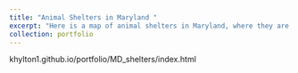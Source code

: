 ```yaml
---
title: "Animal Shelters in Maryland "
excerpt: "Here is a map of animal shelters in Maryland, where they are and what time they open. I got my data from overpass turbo <br/><img src='images/sad_animal_pic.jpg'>"
collection: portfolio
---
```

khylton1.github.io/portfolio/MD_shelters/index.html 
